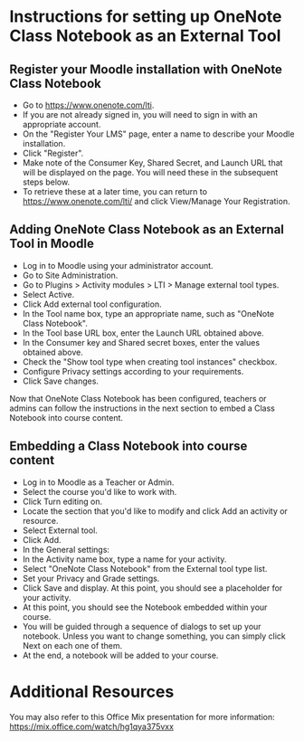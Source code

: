 Instructions for setting up OneNote Class Notebook as an External Tool
======================================================================

Register your Moodle installation with OneNote Class Notebook
-------------------------------------------------------------

  * Go to https://www.onenote.com/lti.
  * If you are not already signed in, you will need to sign in with an appropriate account.
  * On the "Register Your LMS" page, enter a name to describe your Moodle installation.
  * Click "Register".
  * Make note of the Consumer Key, Shared Secret, and Launch URL that will be displayed on the page. You will need these in the subsequent steps below. 
  * To retrieve these at a later time, you can return to https://www.onenote.com/lti/ and click View/Manage Your Registration.
  
Adding OneNote Class Notebook as an External Tool in Moodle
-----------------------------------------------------------

  * Log in to Moodle using your administrator account.
  * Go to Site Administration.
  * Go to Plugins > Activity modules > LTI > Manage external tool types.
  * Select Active.
  * Click Add external tool configuration.
  * In the Tool name box, type an appropriate name, such as "OneNote Class Notebook".
  * In the Tool base URL box, enter the Launch URL obtained above.
  * In the Consumer key and Shared secret boxes, enter the values obtained above.
  * Check the "Show tool type when creating tool instances" checkbox.
  * Configure Privacy settings according to your requirements.
  * Click Save changes.
  
Now that OneNote Class Notebook has been configured, teachers or admins can follow the instructions in the next section to embed a Class Notebook into course content.  

Embedding a Class Notebook into course content
----------------------------------------------

  * Log in to Moodle as a Teacher or Admin.
  * Select the course you'd like to work with.
  * Click Turn editing on.
  * Locate the section that you'd like to modify and click Add an activity or resource.
  * Select External tool.
  * Click Add.
  * In the General settings:
  * In the Activity name box, type a name for your activity.
  * Select "OneNote Class Notebook" from the External tool type list.
  * Set your Privacy and Grade settings.
  * Click Save and display. At this point, you should see a placeholder for your activity.
  * At this point, you should see the Notebook embedded within your course.
  * You will be guided through a sequence of dialogs to set up your notebook. Unless you want to change something, you can simply click Next on each one of them.
  * At the end, a notebook will be added to your course.
 
Additional Resources
====================

You may also refer to this Office Mix presentation for more information: <https://mix.office.com/watch/hg1qya375vxx>
